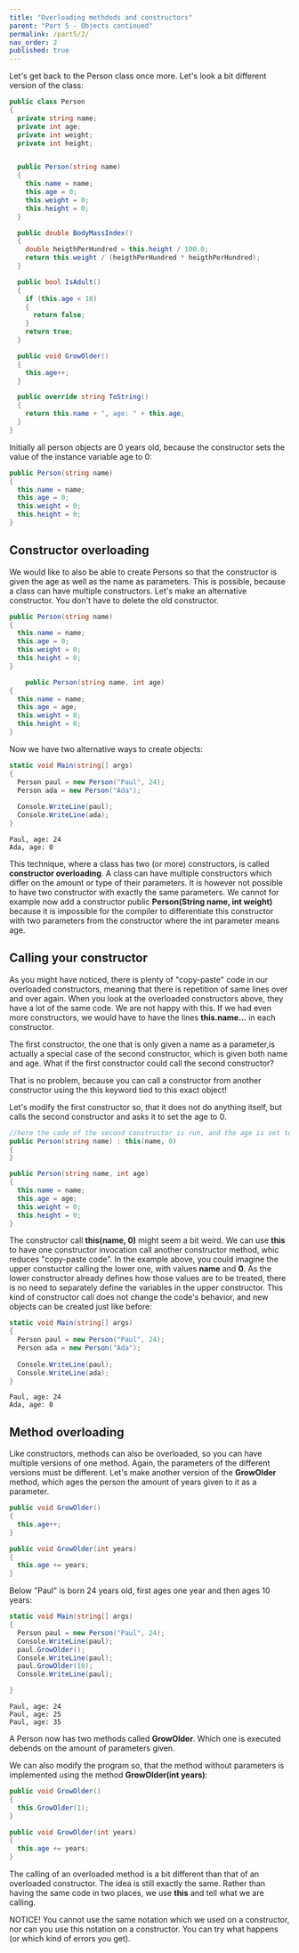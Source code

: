 ```yaml
---
title: "Overloading methdods and constructors"
parent: "Part 5 - Objects continued"
permalink: /part5/2/
nav_order: 2
published: true
---
```


Let's get back to the Person class once more. Let's look a bit different version of the class:

```cs
public class Person
{
  private string name;
  private int age;
  private int weight;
  private int height;


  public Person(string name)
  {
    this.name = name;
    this.age = 0;
    this.weight = 0;
    this.height = 0;
  }

  public double BodyMassIndex()
  {
    double heigthPerHundred = this.height / 100.0;
    return this.weight / (heigthPerHundred * heigthPerHundred);
  }

  public bool IsAdult()
  {
    if (this.age < 18)
    {
      return false;
    }
    return true;
  }

  public void GrowOlder()
  {
    this.age++;
  }

  public override string ToString()
  {
    return this.name + ", age: " + this.age;
  }
}
```

Initially all person objects are 0 years old, because the constructor sets the value of the instance variable age to 0:

```cs
public Person(string name)
{
  this.name = name;
  this.age = 0;
  this.weight = 0;
  this.height = 0;
}
```

## Constructor overloading

We would like to also be able to create Persons so that the constructor is given the age as well as the name as parameters. This is possible, because a class can have multiple constructors. Let's make an alternative constructor. You don't have to delete the old constructor.

```cs
public Person(string name)
{
  this.name = name;
  this.age = 0;
  this.weight = 0;
  this.height = 0;
}

    public Person(string name, int age)
{
  this.name = name;
  this.age = age;
  this.weight = 0;
  this.height = 0;
}
```

Now we have two alternative ways to create objects:

```cs
static void Main(string[] args)
{
  Person paul = new Person("Paul", 24);
  Person ada = new Person("Ada");
  
  Console.WriteLine(paul);
  Console.WriteLine(ada);
}
```

```console
Paul, age: 24
Ada, age: 0
```
This technique, where a class has two (or more) constructors, is called **constructor overloading**. A class can have multiple constructors which differ on the amount or type of their parameters. It is however not possible to have two constructor with exactly the same parameters. We cannot for example now add a constructor public **Person(String name, int weight)** because it is impossible for the compiler to differentiate this constructor with two parameters from the constructor where the int parameter means age.


## Calling your constructor

As you might have noticed, there is plenty of "copy-paste" code in our overloaded constructors, meaning that there is repetition of same lines over and over again. When you look at the overloaded constructors above, they have a lot of the same code. We are not happy with this. If we had even more constructors, we would have to have the lines **this.name...** in each constructor.

The first constructor, the one that is only given a name as a parameter,is actually a special case of the second constructor, which is given both name and age. What if the first constructor could call the second constructor?

That is no problem, because you can call a constructor from another constructor using the this keyword tied to this exact object!

Let's modify the first constructor so, that it does not do anything itself, but calls the second constructor and asks it to set the age to 0.


```cs
//here the code of the second constructor is run, and the age is set to 0
public Person(string name) : this(name, 0)
{
}

public Person(string name, int age)
{
  this.name = name;
  this.age = age;
  this.weight = 0;
  this.height = 0;
}
```

The constructor call **this(name, 0)** might seem a bit weird. We can use **this** to have one constructor invocation call another constructor method, whic reduces "copy-paste code". In the example above, you could imagine the upper constuctor calling the lower one, with values **name** and **0**. As the lower constructor already defines how those values are to be treated, there is no need to separately define the variables in the upper constructor. This kind of constructor call does not change the code's behavior, and new objects can be created just like before:

```cs
static void Main(string[] args)
{
  Person paul = new Person("Paul", 24);
  Person ada = new Person("Ada");
  
  Console.WriteLine(paul);
  Console.WriteLine(ada);
}
```

```console
Paul, age: 24
Ada, age: 0
```

## Method overloading

Like constructors, methods can also be overloaded, so you can have multiple versions of one method. Again, the parameters of the different versions must be different. Let's make another version of the **GrowOlder** method, which ages the person the amount of years given to it as a parameter.

```cs
public void GrowOlder()
{
  this.age++;
}

public void GrowOlder(int years)
{
  this.age += years;
}
```
Below "Paul" is born 24 years old, first ages one year and then ages 10 years:

```cs
static void Main(string[] args)
{
  Person paul = new Person("Paul", 24);
  Console.WriteLine(paul);
  paul.GrowOlder();
  Console.WriteLine(paul);
  paul.GrowOlder(10);
  Console.WriteLine(paul);

}
```

```console
Paul, age: 24
Paul, age: 25
Paul, age: 35
```

A Person now has two methods called **GrowOlder**. Which one is executed debends on the amount of parameters given.

We can also modify the program so, that the method without parameters is implemented using the method **GrowOlder(int years)**:

```cs
public void GrowOlder()
{
  this.GrowOlder(1);
}

public void GrowOlder(int years)
{
  this.age += years;
}
```

The calling of an overloaded method is a bit different than that of an overloaded constructor. The idea is still exactly the same. Rather than having the same code in two places, we use **this** and tell what we are calling. 

NOTICE! You cannot use the same notation which we used on a constructor, nor can you use this notation on a constructor. You can try what happens (or which kind of errors you get).
